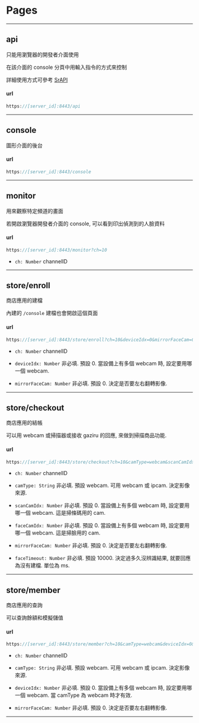 
# Pages



---

## api

只能用瀏覽器的開發者介面使用

在該介面的 console 分頁中用輸入指令的方式來控制

詳細使用方式可參考 [SrAPI](https://github.com/Org08/sdb-nexus/blob/master/docs/API/SrAPI/README.md)


#### url

```javascript
https://[server_id]:8443/api
```

---

## console

圖形介面的後台


#### url

```javascript
https://[server_id]:8443/console
```

---

## monitor

用來觀察特定頻道的畫面

若開啟瀏覽器開發者介面的 console, 可以看到印出偵測到的人臉資料

#### url

```javascript
https://[server_id]:8443/monitor?ch=10
```

- `ch: Number` channelID

---


## store/enroll

商店應用的建檔

內建的 `/console` 建檔也會開啟這個頁面

#### url

```javascript
https://[server_id]:8443/store/enroll?ch=10&deviceIdx=0&mirrorFaceCam=0
```

- `ch: Number` channelID

- `deviceIdx: Number` 非必填. 預設 0. 當設備上有多個 webcam 時, 設定要用哪一個 webcam.

- `mirrorFaceCam: Number` 非必填. 預設 0. 決定是否要左右翻轉影像.

---

## store/checkout

商店應用的結帳

可以用 webcam 或掃描器或接收 gaziru 的回應, 來做到掃描商品功能.

#### url

```javascript
https://[server_id]:8443/store/checkout?ch=10&camType=webcam&scanCamIdx=0&faceCamIdx=0&mirrorFaceCam=0&faceTimeout=10000
```

- `ch: Number` channelID

- `camType: String` 非必填. 預設 webcam. 可用 webcam 或 ipcam. 決定影像來源.
 
- `scanCamIdx: Number` 非必填. 預設 0. 當設備上有多個 webcam 時, 設定要用哪一個 webcam. 這是掃條碼用的 cam.

- `faceCamIdx: Number` 非必填. 預設 0. 當設備上有多個 webcam 時, 設定要用哪一個 webcam. 這是掃臉用的 cam.

- `mirrorFaceCam: Number` 非必填. 預設 0. 決定是否要左右翻轉影像.

- `faceTimeout: Number` 非必填. 預設 10000. 決定過多久沒辨識結果, 就要回應為沒有建檔. 單位為 ms.

---

## store/member

商店應用的查詢

可以查詢餘額和模擬儲值

#### url

```javascript
https://[server_id]:8443/store/member?ch=10&camType=webcam&deviceIdx=0&mirrorFaceCam=0
```

- `ch: Number` channelID

- `camType: String` 非必填. 預設 webcam. 可用 webcam 或 ipcam. 決定影像來源.

- `deviceIdx: Number` 非必填. 預設 0. 當設備上有多個 webcam 時, 設定要用哪一個 webcam. 當 camType 為 webcam 時才有效.

- `mirrorFaceCam: Number` 非必填. 預設 0. 決定是否要左右翻轉影像.

---

